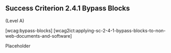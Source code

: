 ## Success Criterion 2.4.1 Bypass Blocks

(Level A)

[wcag:bypass-blocks]
[wcag2ict:applying-sc-2-4-1-bypass-blocks-to-non-web-documents-and-software]

Placeholder
